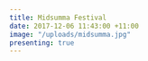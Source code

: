 ```yaml
---
title: Midsumma Festival
date: 2017-12-06 11:43:00 +11:00
image: "/uploads/midsumma.jpg"
presenting: true
---
```



